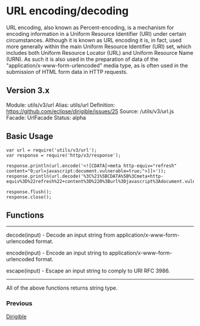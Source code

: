 
# **URL encoding/decoding**


URL encoding, also known as Percent-encoding, is a mechanism for encoding information in a Uniform Resource Identifier (URI) under certain circumstances. Although it is known as URL encoding it is, in fact, used more generally within the main Uniform Resource Identifier (URI) set, which includes both Uniform Resource Locator (URL) and Uniform Resource Name (URN). As such it is also used in the preparation of data of the "application/x-www-form-urlencoded" media type, as is often used in the submission of HTML form data in HTTP requests.



## **Version 3.x**
Module: utils/v3/url
Alias: utils/url
Definition: https://github.com/eclipse/dirigible/issues/25
Source: /utils/v3/url.js
Facade: UrlFacade
Status: alpha

## **Basic Usage**

    var url = require('utils/v3/url');
    var response = require('http/v3/response');

    response.println(url.encode('<![CDATA[<meta http-equiv="refresh" content="0;url=javascript:document.vulnerable=true;">]]>'));
    response.println(url.decode('%3C%21%5BCDATA%5B%3Cmeta+http-equiv%3D%22refresh%22+content%3D%220%3Burl%3Djavascript%3Adocument.vulnerable%3Dtrue%3B%22%3E%5D%5D%3E'));

    response.flush();
    response.close();

## **Functions**
----------------------------------------------------------------------------------------
decode(input) - Decode an input string from application/x-www-form-urlencoded format. 

encode(input) - Encode an input string to application/x-www-form-urlencoded format.	

escape(input) - Escape an input string to comply to URI RFC 3986.	

-----------------------------------------------------------------------------------------
All of the above functions returns string type.

### **Previous**
[Dirigible](Dirigible.md)
